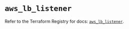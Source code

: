 # `aws_lb_listener`

Refer to the Terraform Registry for docs: [`aws_lb_listener`](https://registry.terraform.io/providers/hashicorp/aws/6.14.0/docs/resources/lb_listener).
